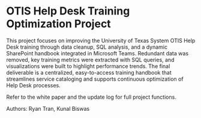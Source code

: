 # OTIS Help Desk Training Optimization Project



This project focuses on improving the University of Texas System OTIS Help Desk training through data cleanup, SQL analysis, and a dynamic SharePoint handbook integrated in Microsoft Teams. Redundant data was removed, key training metrics were extracted with SQL queries, and visualizations were built to highlight performance trends. The final deliverable is a centralized, easy-to-access training handbook that streamlines service cataloging and supports continuous optimization of Help Desk processes.

Refer to the white paper and the update log for full project functions.


Authors: Ryan Tran, Kunal Biswas
